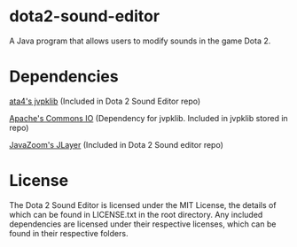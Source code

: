 dota2-sound-editor
==================

A Java program that allows users to modify sounds in the game Dota 2.

Dependencies
============
[ata4's jvpklib](https://github.com/ata4/jvpklib) (Included in Dota 2 Sound Editor repo)

[Apache's Commons IO](http://commons.apache.org/proper/commons-io/) (Dependency for jvpklib. Included in jvpklib stored in repo)

[JavaZoom's JLayer](http://www.javazoom.net/javalayer/sources.html) (Included in Dota 2 Sound editor repo)

License
============
The Dota 2 Sound Editor is licensed under the MIT License, the details of which can be found in LICENSE.txt in the root directory. Any included dependencies are licensed
under their respective licenses, which can be found in their respective folders.
